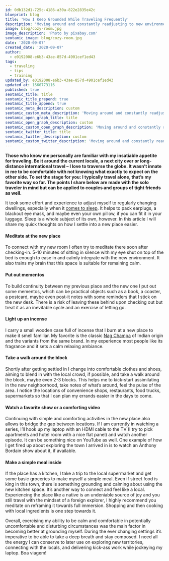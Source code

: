 ```yaml
---
id: 0db132d1-725c-4186-a30a-822e2835e42c
blueprint: blog
title: 'How I Keep Grounded While Traveling Frequently'
description: 'Moving around and constantly readjusting to new environments is not normal for most people. Being nomadic – part- or full-time – takes some effort to start enjoying. Here are my insights about that.'
image: blog/cozy-room.jpg
image_description: 'Photo by pixabay.com'
seotamic_image: blog/cozy-room.jpg
date: '2020-09-07'
created_date: '2020-09-07'
author:
  - e0192008-e6b3-43ae-857d-4901cef1ed43
tags:
  - traveling
  - tips
  - training
updated_by: e0192008-e6b3-43ae-857d-4901cef1ed43
updated_at: 1660773116
published: true
seotamic_title: title
seotamic_title_prepend: true
seotamic_title_append: true
seotamic_meta_description: custom
seotamic_custom_meta_description: 'Moving around and constantly readjusting to new environments is not normal for most people. Being nomadic – part- or full-time – takes some effort to start enjoying. Here are my insights about that.'
seotamic_open_graph_title: title
seotamic_open_graph_description: custom
seotamic_custom_open_graph_description: 'Moving around and constantly readjusting to new environments is not normal for most people. Being nomadic – part- or full-time – takes some effort to start enjoying. Here are my insights about that.'
seotamic_twitter_title: title
seotamic_twitter_description: custom
seotamic_custom_twitter_description: 'Moving around and constantly readjusting to new environments is not normal for most people. Being nomadic – part- or full-time – takes some effort to start enjoying. Here are my insights about that.'
---
```

**Those who know me personally are familiar with my insatiable appetite for traveling. Be it around the current locale, a next city over or long-distance international travel – I love to traverse the globe. It wasn’t innate in me to be comfortable with not knowing what exactly to expect on the other side. To set the stage for you: I typically travel alone, that’s my favorite way so far. The points I share below are made with the solo traveler in mind but can be applied to couples and groups of tight friends as well.**

It took some effort and experience to adjust myself to regularly changing dwellings, especially when it [comes to sleep](https://blog.eightsleep.com/heres-why-you-cant-fall-asleep-in-a-new-place/). It helps to pack earplugs, a blackout eye mask, and maybe even your own pillow, if you can fit it in your luggage. Sleep is a whole subject of its own, however. In this article I will share my quick thoughts on how I settle into a new place easier.

#### Meditate at the new place

To connect with my new room I often try to meditate there soon after checking-in. 5-10 minutes of sitting in silence with my eye shut on top of the bed is enough to ease in and calmly integrate with the new environment. It also trains my brain that this space is suitable for remaining calm.

#### Put out mementos

To build continuity between my previous place and the new one I put out some mementos, which can be practical objects such as a book, a coaster, a postcard, maybe even post-it notes with some reminders that I stick on the new desk. There is a risk of leaving these behind upon checking out but treat it as an inevitable cycle and an exercise of letting go.

#### Light up an incense

I carry a small wooden case full of incense that I burn at a new place to make it smell familiar. My favorite is the classic [Nag Champa](https://en.wikipedia.org/wiki/Nag_champa) of Indian origin and the variants from the same brand. In my experience most people like its fragrance and it sets a calm relaxing ambiance.

#### Take a walk around the block

Shortly after getting settled in I change into comfortable clothes and shoes, aiming to blend in with the local crowd, if possible, and take a walk around the block, maybe even 2-3 blocks. This helps me to kick-start assimilating in the new neighborhood, take notes of what’s around, feel the pulse of the area. I notice the locations of convenience shops, restaurants, food trucks, supermarkets so that I can plan my errands easier in the days to come.

#### Watch a favorite show or a comforting video

Continuing with simple and comforting activities in the new place also allows to bridge the gap between locations. If I am currently in watching a series, I’ll hook up my laptop with an HDMI cable to the TV (I try to pick apartments and hotel room with a nice flat panel) and watch another episode. It can be something nice on YouTube as well. One example of how I get fired up about exploring the town I arrived in is to watch an Anthony Bordain show about it, if available.

#### Make a simple meal inside

If the place has a kitchen, I take a trip to the local supermarket and get some basic groceries to make myself a simple meal. Even if street food is king in this town, there is something grounding and calming about using the new kitchen space. It’s another way to connect and feel like a local. Experiencing the place like a native is an undeniable source of joy and you still travel with the mindset of a foreign explorer, I highly recommend you meditate on reframing it towards full immersion. Shopping and then cooking with local ingredients is one step towards it.

Overall, exercising my ability to be calm and comfortable in potentially uncomfortable and disturbing circumstances was the main factor in becoming better at grounding myself. During the ever changing settings it’s imperative to be able to take a deep breath and stay composed. I need all the energy I can conserve to later use on exploring new territories, connecting with the locals, and delivering kick-ass work while jockeying my laptop. Boa viagem!

